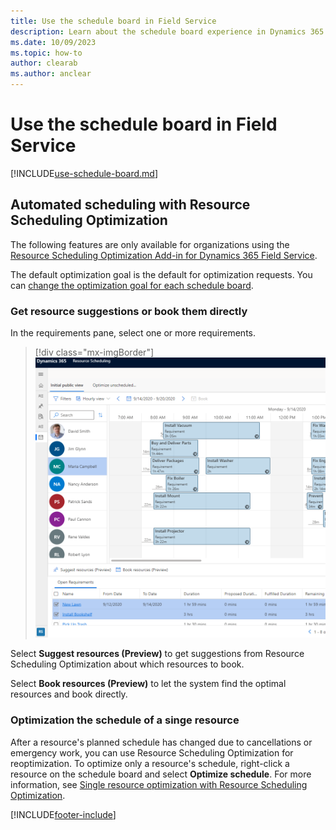 ```yaml
---
title: Use the schedule board in Field Service
description: Learn about the schedule board experience in Dynamics 365 Field Service.
ms.date: 10/09/2023
ms.topic: how-to
author: clearab
ms.author: anclear
---
```


# Use the schedule board in Field Service

[!INCLUDE[use-schedule-board.md](../shared/urs/use-schedule-board.md)]

## Automated scheduling with Resource Scheduling Optimization

The following features are only available for organizations using the [Resource Scheduling Optimization Add-in for Dynamics 365 Field Service](rso-overview.md).

The default optimization goal is the default for optimization requests. You can [change the optimization goal for each schedule board](../common-scheduler/schedule-board-tab-settings.md).

### Get resource suggestions or book them directly

In the requirements pane, select one or more requirements.

> [!div class="mx-imgBorder"]
> ![Screenshot of the suggest resources option.](media/scheduling-new-suggest-resources.png)

Select **Suggest resources (Preview)** to get suggestions from Resource Scheduling Optimization about which resources to book.

Select **Book resources (Preview)** to let the system find the optimal resources and book directly.

### Optimization the schedule of a singe resource

After a resource's planned schedule has changed due to cancellations or emergency work, you can use Resource Scheduling Optimization for reoptimization. To optimize only a resource's schedule, right-click a resource on the schedule board and select **Optimize schedule**. For more information, see [Single resource optimization with Resource Scheduling Optimization](rso-single-resource-optimization.md).

[!INCLUDE[footer-include](../includes/footer-banner.md)]
